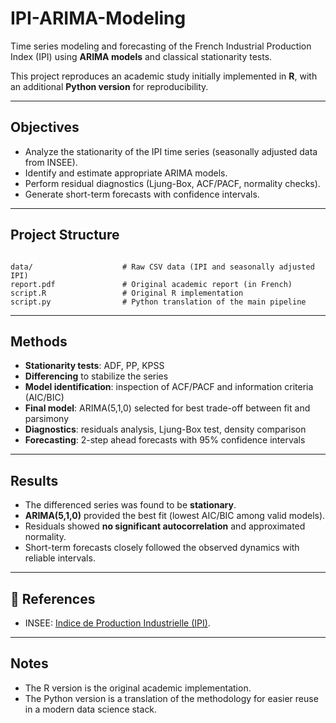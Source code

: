 # IPI-ARIMA-Modeling

Time series modeling and forecasting of the French Industrial Production Index (IPI) using **ARIMA models** and classical stationarity tests.  

This project reproduces an academic study initially implemented in **R**, with an additional **Python version** for reproducibility.

---

## Objectives
- Analyze the stationarity of the IPI time series (seasonally adjusted data from INSEE).
- Identify and estimate appropriate ARIMA models.
- Perform residual diagnostics (Ljung-Box, ACF/PACF, normality checks).
- Generate short-term forecasts with confidence intervals.

---

## Project Structure
```

data/                    # Raw CSV data (IPI and seasonally adjusted IPI)
report.pdf               # Original academic report (in French)
script.R                 # Original R implementation
script.py                # Python translation of the main pipeline

````

---

## Methods
- **Stationarity tests**: ADF, PP, KPSS  
- **Differencing** to stabilize the series  
- **Model identification**: inspection of ACF/PACF and information criteria (AIC/BIC)  
- **Final model**: ARIMA(5,1,0) selected for best trade-off between fit and parsimony  
- **Diagnostics**: residuals analysis, Ljung-Box test, density comparison  
- **Forecasting**: 2-step ahead forecasts with 95% confidence intervals  

---

## Results
- The differenced series was found to be **stationary**.  
- **ARIMA(5,1,0)** provided the best fit (lowest AIC/BIC among valid models).  
- Residuals showed **no significant autocorrelation** and approximated normality.  
- Short-term forecasts closely followed the observed dynamics with reliable intervals.  

---

## 📖 References

* INSEE: [Indice de Production Industrielle (IPI)](https://www.insee.fr).

---

## Notes

* The R version is the original academic implementation.
* The Python version is a translation of the methodology for easier reuse in a modern data science stack.

```
